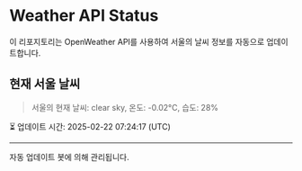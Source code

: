 
# Weather API Status

이 리포지토리는 OpenWeather API를 사용하여 서울의 날씨 정보를 자동으로 업데이트합니다.

## 현재 서울 날씨
> 서울의 현재 날씨: clear sky, 온도: -0.02°C, 습도: 28%

⏳ 업데이트 시간: 2025-02-22 07:24:17 (UTC)

---
자동 업데이트 봇에 의해 관리됩니다.
